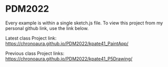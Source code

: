 # PDM2022

Every example is within a single sketch.js file.
To view this project from my personal github link, use the link below.

Latest class Project link:
https://chronoaura.github.io/PDM2022/kpate41_PaintApp/



Previous class Project links:
https://chronoaura.github.io/PDM2022/kpate41_P5Drawing/
